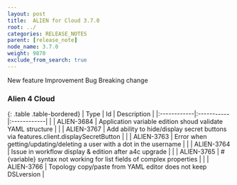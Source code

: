 ```yaml
---
layout: post
title:  ALIEN for Cloud 3.7.0
root: ../
categories: RELEASE_NOTES
parent: [release_note]
node_name: 3.7.0
weight: 9870
exclude_from_search: true
---
```





<i class="fa fa-plus text-success"></i> New feature <i class="fa fa-level-up text-primary"></i> Improvement  <i class="fa fa-bug text-danger"></i> Bug <i class="fa fa-exclamation-triangle text-warning"></i> Breaking change


### Alien 4 Cloud



  {: .table .table-bordered}
  | Type        | Id         | Description |
  |:------------|:-----------|:------------|
      |  <i class="fa fa-level-up text-primary"></i> | ALIEN-3684 | Application variable edition shoud validate YAML structure  |
    |  <i class="fa fa-level-up text-primary"></i> | ALIEN-3767 | Add ability to hide/display secret buttons via features.client.displaySecretButton  |
      |  <i class="fa fa-bug text-danger"></i> | ALIEN-3763 | Error when getting/updating/deleting a user with a dot in the username  |
    |  <i class="fa fa-bug text-danger"></i> | ALIEN-3764 | Issue in workflow display & edition after a4c upgrade  |
    |  <i class="fa fa-bug text-danger"></i> | ALIEN-3765 | #{variable} syntax not working for list fields of complex properties  |
    |  <i class="fa fa-bug text-danger"></i> | ALIEN-3766 | Topology copy/paste from YAML editor does not keep DSLversion  |
  

